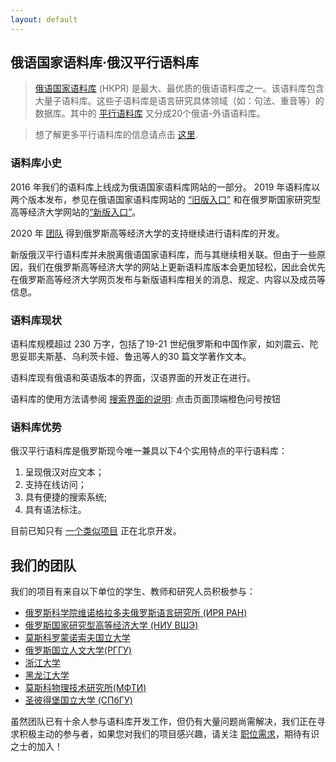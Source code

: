 ```yaml
---
layout: default
---
```


## 俄语国家语料库·俄汉平行语料库
  > [俄语国家语料库](http://www.ruscorpora.ru/new/) (НКРЯ) 是最大、最优质的俄语语料库之一。该语料库包含大量子语料库。这些子语料库是语言研究具体领域（如：句法、重音等）的数据库。其中的 [平行语料库](http://www.ruscorpora.ru/new/search-para-en.html)  又分成20个俄语-外语语料库。
  
  > 想了解更多平行语料库的信息请点击 [这里](https://ruzhcorp.github.io/pages/1_parallel/).

### 语料库小史

2016 年我们的语料库上线成为俄语国家语料库网站的一部分。
2019 年语料库以两个版本发布，参见在俄语国家语料库网站的 [“旧版入口”](http://www.ruscorpora.ru/new/search-para-zh.html) 和在俄罗斯国家研究型高等经济大学网站的[“新版入口”](https://linghub.ru/rnc_parallel_chinese/search)。 

2020 年 [团队](https://studscience.hse.ru/news/348490285.html) 得到俄罗斯高等经济大学的支持继续进行语料库的开发。

新版俄汉平行语料库并未脱离俄语国家语料库，而与其继续相关联。但由于一些原因，我们在俄罗斯高等经济大学的网站上更新语料库版本会更加轻松，因此会优先在俄罗斯高等经济大学网页发布与新版语料库相关的消息、规定、内容以及成员等信息。

### 语料库现状

语料库规模超过 230 万字，包括了19-21 世纪俄罗斯和中国作家，如刘震云、陀思妥耶夫斯基、乌利茨卡娅、鲁迅等人的30 篇文学著作文本。

语料库现有俄语和英语版本的界面，汉语界面的开发正在进行。

语料库的使用方法请参阅 [搜索界面的说明](https://linghub.ru/rnc_parallel_chinese/search): 点击页面顶端橙色问号按钮


### 语料库优势

俄汉平行语料库是俄罗斯现今唯一兼具以下4个实用特点的平行语料库：
  1. 呈现俄汉对应文本；
  2. 支持在线访问；
  3. 具有便捷的搜索系统;
  4. 具有语法标注。

目前已知只有 [一个类似项目](http://rucorpus.cn/) 正在北京开发。


## 我们的团队

我们的项目有来自以下单位的学生、教师和研究人员积极参与：
- [俄罗斯科学院维诺格拉多夫俄罗斯语言研究所 (ИРЯ РАН)](http://www.ruslang.ru/ )
- [俄罗斯国家研究型高等经济大学 (НИУ ВШЭ)](https://admissions.hse.ru/cn/)
- [莫斯科罗蒙诺索夫国立大学](https://www.msu.ru/ch/index.php)
- [俄罗斯国立人文大学(РГГУ)](https://www.rsuh.ru/en/)
- [浙江大学](https://www.zju.edu.cn/english/)
- [黑龙江大学](http://www.hlju.edu.cn/)
- [莫斯科物理技术研究所(МФТИ)](https://mipt.ru/english/ )
- [圣彼得堡国立大学 (СПбГУ)](https://chinese.spbu.ru/)

虽然团队已有十余人参与语料库开发工作，但仍有大量问题尚需解决，我们正在寻求积极主动的参与者，如果您对我们的项目感兴趣，请关注 [职位需求](https://ruzhcorp.github.io/pages/vacancy/)，期待有识之士的加入！
